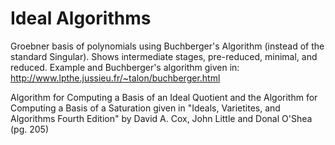 # Ideal Algorithms

Groebner basis of polynomials using Buchberger's Algorithm (instead of the standard Singular). 
Shows intermediate stages, pre-reduced, minimal, and reduced.
Example and Buchberger's algorithm given in:
http://www.lpthe.jussieu.fr/~talon/buchberger.html

Algorithm for Computing a Basis of an Ideal Quotient
and the Algorithm for Computing a Basis of a Saturation given in 
"Ideals, Varietites, and Algorithms Fourth Edition" 
by David A. Cox, John Little and Donal O'Shea (pg. 205)
